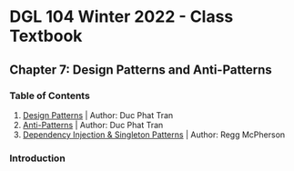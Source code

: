 # DGL 104 Winter 2022 - Class Textbook
## Chapter 7: Design Patterns and Anti-Patterns
### Table of Contents
1. [Design Patterns](/ch7/Design%20Patterns/README.md) | Author: Duc Phat Tran
2. [Anti-Patterns](/ch7/Anti-patterns/README.md) | Author: Duc Phat Tran
3. [Dependency Injection & Singleton Patterns](/ch7/Dependency%20Injection/README.md) | Author: Regg McPherson

### Introduction